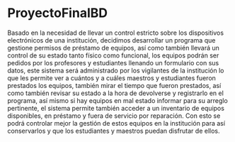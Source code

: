 # ProyectoFinalBD
Basado en la necesidad de llevar un control estricto sobre los dispositivos electrónicos de una institución, decidimos desarrollar un programa que gestione permisos de préstamo de equipos, así como también llevará un control de su estado tanto físico como funcional, los equipos podrán ser pedidos por los profesores y estudiantes llenando un formulario con sus datos, este sistema será administrado por los vigilantes de la institución lo que les permite ver a cuántos y a cuáles maestros y estudiantes fueron prestados los equipos, también mirar el tiempo que fueron prestados, así como también revisar su estado a la hora de devolverse y registrarlo en el programa, así mismo si hay equipos en mal estado informar para su arreglo pertinente, el sistema permite también acceder a un inventario de equipos disponibles, en préstamo y fuera de servicio por reparación. Con esto se podrá controlar mejor la gestión de estos equipos en la institución para así conservarlos y que los estudiantes y maestros puedan disfrutar de ellos.
